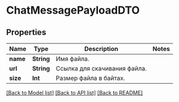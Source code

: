 # ChatMessagePayloadDTO

## Properties
Name | Type | Description | Notes
------------ | ------------- | ------------- | -------------
**name** | **String** | Имя файла. | 
**url** | **String** | Ссылка для скачивания файла. | 
**size** | **Int** | Размер файла в байтах. | 

[[Back to Model list]](../README.md#documentation-for-models) [[Back to API list]](../README.md#documentation-for-api-endpoints) [[Back to README]](../README.md)


